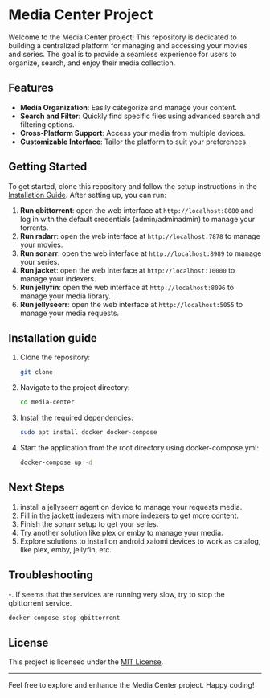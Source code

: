 # Media Center Project

Welcome to the Media Center project! This repository is dedicated to building a centralized platform for managing and accessing your movies and series. The goal is to provide a seamless experience for users to organize, search, and enjoy their media collection.

## Features

- **Media Organization**: Easily categorize and manage your content.
- **Search and Filter**: Quickly find specific files using advanced search and filtering options.
- **Cross-Platform Support**: Access your media from multiple devices.
- **Customizable Interface**: Tailor the platform to suit your preferences.

## Getting Started

To get started, clone this repository and follow the setup instructions in the [Installation Guide](#).
After setting up, you can run:
1. **Run qbittorrent**: open the web interface at `http://localhost:8080` and log in with the default credentials (admin/adminadmin) to manage your torrents.
2. **Run radarr**: open the web interface at `http://localhost:7878` to manage your movies.
3. **Run sonarr**: open the web interface at `http://localhost:8989` to manage your series.
4. **Run jacket**: open the web interface at `http://localhost:10000` to manage your indexers.
5. **Run jellyfin**: open the web interface at `http://localhost:8096` to manage your media library.
6. **Run jellyseerr**: open the web interface at `http://localhost:5055` to manage your media requests.

## Installation guide

1. Clone the repository:
   ```bash
   git clone
2. Navigate to the project directory:
   ```bash
   cd media-center
   ```
3. Install the required dependencies:
   ```bash
   sudo apt install docker docker-compose
   ```
4. Start the application from the root directory using docker-compose.yml:
    ```bash
    docker-compose up -d
    ```
## Next Steps

1. install a jellyseerr agent on device to manage your requests media.
2. Fill in the jackett indexers with more indexers to get more content.
3. Finish the sonarr setup to get your series.
4. Try another solution like plex or emby to manage your media.
5. Explore solutions to install on android xaiomi devices to work as catalog, like plex, emby, jellyfin, etc.

## Troubleshooting

-. If seems that the services are running very slow, try to stop the qbittorrent service.
```bash
docker-compose stop qbittorrent
```

## License

This project is licensed under the [MIT License](LICENSE).

---
Feel free to explore and enhance the Media Center project. Happy coding!